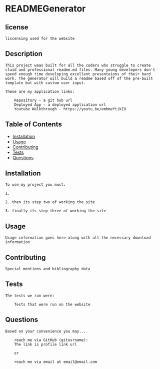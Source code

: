 # READMEGenerator

## license 

    liscensing used for the website

## Description

    This project waas built for all the coders who struggle to create cluid and professional readme.md files. Many young developers don't spend enough time developing excellent presentaions of their hard work. The generator will build a readme based off of the pre-built template but with custom user input.

    These are my application links:

        Repository - a git hub url
        Deployed App - a deployed application url
        Youtube Walkthrough - https://youtu.be/embmeYtikIU

## Table of Contents

* [Installation](#installation)
* [Usage](#usage)
* [Contributing](#contributing)
* [Tests](#tests)
* [Questions](#questions)

## Installation

    To use my project you must:

    1. 

    2. then its step two of working the site

    3. finally its step three of working the site

    
## Usage

    Usage information goes here along with all the necessary download information
    
## Contributing

    Special mentions and bibliography data
    
## Tests

    The tests we ran were:

        Tests that were run on the website
    
## Questions

    Based on your convenience you may...

        reach me via GitHub (gitusrname):
        The link is profile link url

        or

        reach me via email at email@email.com



